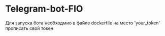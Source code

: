 # Telegram-bot-FIO

Для запуска бота необходмио в файле dockerfile на место 'your_token' прописать свой токен

